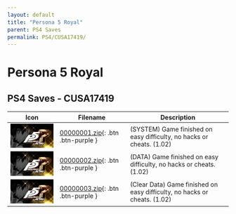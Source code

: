 ```yaml
---
layout: default
title: "Persona 5 Royal"
parent: PS4 Saves
permalink: PS4/CUSA17419/
---
```

# Persona 5 Royal

## PS4 Saves - CUSA17419

| Icon | Filename | Description |
|------|----------|-------------|
| ![Persona 5 Royal](icon0.png) | [00000001.zip](00000001.zip){: .btn .btn-purple } | (SYSTEM) Game finished on easy difficulty, no hacks or cheats. (1.02) |
| ![Persona 5 Royal](icon0.png) | [00000002.zip](00000002.zip){: .btn .btn-purple } | (DATA) Game finished on easy difficulty, no hacks or cheats. (1.02) |
| ![Persona 5 Royal](icon0.png) | [00000003.zip](00000003.zip){: .btn .btn-purple } | (Clear Data) Game finished on easy difficulty, no hacks or cheats. (1.02) |
